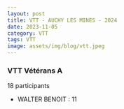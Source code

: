 ```yaml
---
layout: post
title: VTT - AUCHY LES MINES - 2024
date: 2023-11-05
category: VTT
tags: VTT
image: assets/img/blog/vtt.jpeg
---
```


### VTT Vétérans A
18 participants
- WALTER BENOIT : 11
